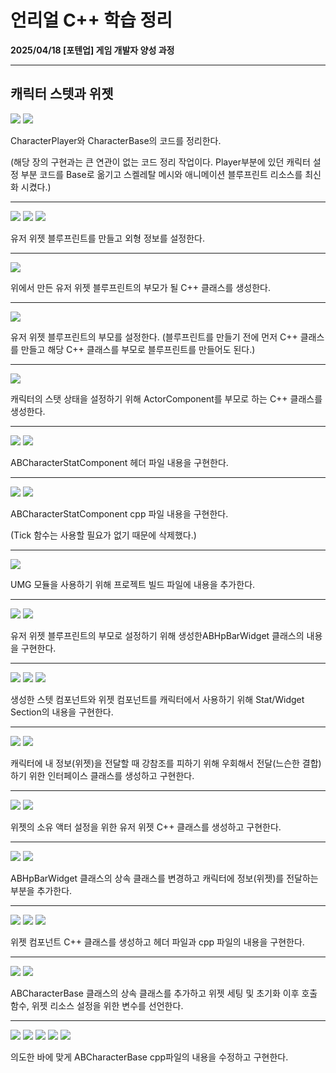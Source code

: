 # 언리얼 C++ 학습 정리

**2025/04/18 [포텐업] 게임 개발자 양성 과정**

---

## 캐릭터 스텟과 위젯

<img src= "https://github.com/KwonJeHan/Study-cpp/blob/main/img/UECPP/133.ModifyABCharacterPlayer&ABCharacterBase1.png">

<img src= "https://github.com/KwonJeHan/Study-cpp/blob/main/img/UECPP/134.ModifyABCharacterPlayer&ABCharacterBase2.png">

CharacterPlayer와 CharacterBase의 코드를 정리한다.

(해당 장의 구현과는 큰 연관이 없는 코드 정리 작업이다. Player부분에 있던 캐릭터 설정 부분 코드를 Base로 옮기고 스켈레탈 메시와 애니메이션 블루프린트 리소스를 최신화 시켰다.)

---

<img src= "https://github.com/KwonJeHan/Study-cpp/blob/main/img/UECPP/136.CreateUserWidgetBluprint1.png">

<img src= "https://github.com/KwonJeHan/Study-cpp/blob/main/img/UECPP/137.CreateUserWidgetBluprint2.png">

<img src= "https://github.com/KwonJeHan/Study-cpp/blob/main/img/UECPP/138.CreateUserWidgetBluprint3.png">

유저 위젯 블루프린트를 만들고 외형 정보를 설정한다.

---

<img src= "https://github.com/KwonJeHan/Study-cpp/blob/main/img/UECPP/139.CreateUserWidgetCPPClass.png">

위에서 만든 유저 위젯 블루프린트의 부모가 될 C++ 클래스를 생성한다.

---

<img src= "https://github.com/KwonJeHan/Study-cpp/blob/main/img/UECPP/140.SetParentUserWidgetBlueprint.png">

유저 위젯 블루프린트의 부모를 설정한다. (블루프린트를 만들기 전에 먼저 C++ 클래스를 만들고 해당 C++ 클래스를 부모로 블루프린트를 만들어도 된다.)

---

<img src= "https://github.com/KwonJeHan/Study-cpp/blob/main/img/UECPP/135.CreateActorComponentCPPClass.png">

캐릭터의 스탯 상태을 설정하기 위해  ActorComponent를 부모로 하는 C++ 클래스를 생성한다.

---

<img src= "https://github.com/KwonJeHan/Study-cpp/blob/main/img/UECPP/141.ImplementABCharacterStatComponent.h1.png">

<img src= "https://github.com/KwonJeHan/Study-cpp/blob/main/img/UECPP/142.ImplementABCharacterStatComponent.h2.png">

ABCharacterStatComponent 헤더 파일 내용을 구현한다.

---

<img src= "https://github.com/KwonJeHan/Study-cpp/blob/main/img/UECPP/143.ImplementABCharacterStatComponent.cpp1.png">

<img src= "https://github.com/KwonJeHan/Study-cpp/blob/main/img/UECPP/144.ImplementABCharacterStatComponent.cpp2.png">

ABCharacterStatComponent cpp 파일 내용을 구현한다.

(Tick 함수는 사용할 필요가 없기 때문에 삭제했다.)

---

<img src= "https://github.com/KwonJeHan/Study-cpp/blob/main/img/UECPP/145.ModifyArenaBattleDemo.Build.cs.png">

UMG 모듈을 사용하기 위해 프로젝트 빌드 파일에 내용을 추가한다.

---

<img src= "https://github.com/KwonJeHan/Study-cpp/blob/main/img/UECPP/146.ImplementABHpBarWidget.h.png">

<img src= "https://github.com/KwonJeHan/Study-cpp/blob/main/img/UECPP/147.ImplementABHpBarWidget.cpp.png">

유저 위젯 블루프린트의 부모로 설정하기 위해 생성한ABHpBarWidget 클래스의 내용을 구현한다.

---

<img src= "https://github.com/KwonJeHan/Study-cpp/blob/main/img/UECPP/148.AddSectionToABCharacterBase.h.png">

<img src= "https://github.com/KwonJeHan/Study-cpp/blob/main/img/UECPP/149.AddSectionToABCharacterBase.cpp1.png">

<img src= "https://github.com/KwonJeHan/Study-cpp/blob/main/img/UECPP/150.AddSectionToABCharacterBase.cpp2.png">

생성한 스텟 컴포넌트와 위젯 컴포넌트를 캐릭터에서 사용하기 위해 Stat/Widget Section의 내용을 구현한다.

---

<img src= "https://github.com/KwonJeHan/Study-cpp/blob/main/img/UECPP/151.CreateABCharacterWidgetInterfaceCPPClass.png">

<img src= "https://github.com/KwonJeHan/Study-cpp/blob/main/img/UECPP/152.ImplementABCharacterWidgetInterface.h.png">

캐릭터에 내 정보(위젯)을 전달할 때 강참조를 피하기 위해 우회해서 전달(느슨한 결합)하기 위한 인터페이스 클래스를 생성하고 구현한다.

---

<img src= "https://github.com/KwonJeHan/Study-cpp/blob/main/img/UECPP/153.CreateABUserWidgetCPPClass.png">

<img src= "https://github.com/KwonJeHan/Study-cpp/blob/main/img/UECPP/154.ImplementABUserWidget.h.png">

위젯의 소유 액터 설정을 위한 유저 위젯 C++ 클래스를 생성하고 구현한다.

---

<img src= "https://github.com/KwonJeHan/Study-cpp/blob/main/img/UECPP/155.ModifyABHpBarWidget.h.png">

<img src= "https://github.com/KwonJeHan/Study-cpp/blob/main/img/UECPP/156.ModifyABHpBarWidget.cpp.png">

ABHpBarWidget 클래스의 상속 클래스를 변경하고 캐릭터에 정보(위젯)를 전달하는 부분을 추가한다.

---

<img src= "https://github.com/KwonJeHan/Study-cpp/blob/main/img/UECPP/157.CreateABWidgetComponentCPPClass.png">

<img src= "https://github.com/KwonJeHan/Study-cpp/blob/main/img/UECPP/158.ImplementABWidgetComponent.h.png">

<img src= "https://github.com/KwonJeHan/Study-cpp/blob/main/img/UECPP/159.ImplementABWidgetComponent.cpp.png">

위젯 컴포넌트 C++ 클래스를 생성하고 헤더 파일과 cpp 파일의 내용을 구현한다.

---

<img src= "https://github.com/KwonJeHan/Study-cpp/blob/main/img/UECPP/160.ModifyABCharacterBase.h1.png">

<img src= "https://github.com/KwonJeHan/Study-cpp/blob/main/img/UECPP/161.ModifyABCharacterBase.h2.png">

ABCharacterBase 클래스의 상속 클래스를 추가하고 위젯 세팅 및 초기화 이후 호출 함수, 위젯 리소스 설정을 위한 변수를 선언한다.

---

<img src= "https://github.com/KwonJeHan/Study-cpp/blob/main/img/UECPP/162.ModifyABCharacterBase.cpp1.png">

<img src= "https://github.com/KwonJeHan/Study-cpp/blob/main/img/UECPP/163.ModifyABCharacterBase.cpp2.png">

<img src= "https://github.com/KwonJeHan/Study-cpp/blob/main/img/UECPP/164.ModifyABCharacterBase.cpp3.png">

<img src= "https://github.com/KwonJeHan/Study-cpp/blob/main/img/UECPP/165.ModifyABCharacterBase.cpp4.png">

<img src= "https://github.com/KwonJeHan/Study-cpp/blob/main/img/UECPP/166.ModifyABCharacterBase.cpp5.png">

의도한 바에 맞게 ABCharacterBase cpp파일의 내용을 수정하고 구현한다.
